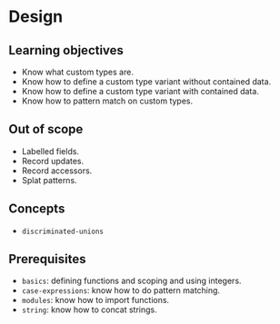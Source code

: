 # Design

## Learning objectives

- Know what custom types are.
- Know how to define a custom type variant without contained data.
- Know how to define a custom type variant with contained data.
- Know how to pattern match on custom types.

## Out of scope

- Labelled fields.
- Record updates.
- Record accessors.
- Splat patterns. 

## Concepts

- `discriminated-unions`

## Prerequisites

- `basics`: defining functions and scoping and using integers.
- `case-expressions`: know how to do pattern matching.
- `modules`: know how to import functions.
- `string`: know how to concat strings.

